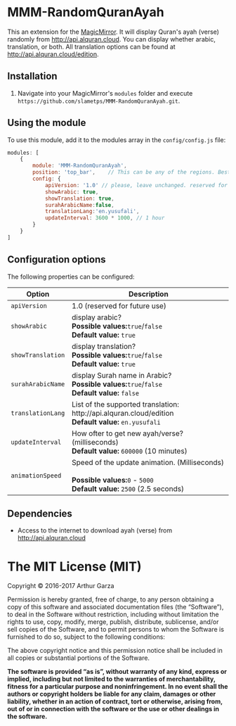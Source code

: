 # MMM-RandomQuranAyah
This an extension for the [MagicMirror](https://github.com/MichMich/MagicMirror). It will display Quran's ayah (verse) randomly from http://api.alquran.cloud. You can display whether arabic, translation, or both. All translation options can be found at http://api.alquran.cloud/edition.

## Installation
1. Navigate into your MagicMirror's `modules` folder and execute `https://github.com/slametps/MMM-RandomQuranAyah.git`.

## Using the module

To use this module, add it to the modules array in the `config/config.js` file:
````javascript
modules: [
	{
		module: 'MMM-RandomQuranAyah',
		position: 'top_bar',	// This can be any of the regions. Best result is in the top_bar/bottom_bar as ayah (verse) can take multiple lines.
		config: {
			apiVersion: '1.0' // please, leave unchanged. reserved for future use.
			showArabic: true,
			showTranslation: true,
			surahArabicName:false,
			translationLang:'en.yusufali',
			updateInterval: 3600 * 1000, // 1 hour
		}
	}
]
````

## Configuration options

The following properties can be configured:


<table width="100%">
	<!-- why, markdown... -->
	<thead>
		<tr>
			<th>Option</th>
			<th width="100%">Description</th>
		</tr>
	<thead>
	<tbody>
		<tr>
			<td><code>apiVersion</code></td>
			<td>1.0 (reserved for future use)</td>
		</tr>
		<tr>
			<td><code>showArabic</code></td>
			<td>display arabic?
				<br><b>Possible values:</b><code>true</code>/<code>false</code>
				<br><b>Default value:</b> <code>true</code>
			</td>
		</tr>
		<tr>
			<td><code>showTranslation</code></td>
			<td>display translation?
				<br><b>Possible values:</b><code>true</code>/<code>false</code>
				<br><b>Default value:</b> <code>true</code>
			</td>
		</tr>
		<tr>
			<td><code>surahArabicName</code></td>
			<td>display Surah name in Arabic?
				<br><b>Possible values:</b><code>true</code>/<code>false</code>
				<br><b>Default value:</b> <code>false</code>
			</td>
		</tr>
		<tr>
			<td><code>translationLang</code></td>
			<td>List of the supported translation: http://api.alquran.cloud/edition
				<br><b>Default value:</b> <code>en.yusufali</code>
			</td>
		</tr>
		<tr>
			<td><code>updateInterval</code></td>
			<td>How ofter to get new ayah/verse? (milliseconds)
				<br><b>Default value:</b> <code>600000</code> (10 minutes)
			</td>
		</tr>
		<tr>
			<td><code>animationSpeed</code></td>
			<td>Speed of the update animation. (Milliseconds)<br>
				<br><b>Possible values:</b><code>0</code> - <code>5000</code>
				<br><b>Default value:</b> <code>2500</code> (2.5 seconds)
			</td>
		</tr>
	</tbody>
</table>

## Dependencies
- Access to the internet to download ayah (verse) from http://api.alquran.cloud

The MIT License (MIT)
=====================

Copyright © 2016-2017 Arthur Garza

Permission is hereby granted, free of charge, to any person
obtaining a copy of this software and associated documentation
files (the “Software”), to deal in the Software without
restriction, including without limitation the rights to use,
copy, modify, merge, publish, distribute, sublicense, and/or sell
copies of the Software, and to permit persons to whom the
Software is furnished to do so, subject to the following
conditions:

The above copyright notice and this permission notice shall be
included in all copies or substantial portions of the Software.

**The software is provided “as is”, without warranty of any kind, express or implied, including but not limited to the warranties of merchantability, fitness for a particular purpose and noninfringement. In no event shall the authors or copyright holders be liable for any claim, damages or other liability, whether in an action of contract, tort or otherwise, arising from, out of or in connection with the software or the use or other dealings in the software.**

